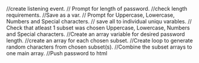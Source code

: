 //create listening event.
// Prompt for length of password.
    //check length requirements.
    //Save as a var.
// Prompt for Uppercase, Lowercase, Numbers and Special characters.
    // save all to individual uniqu varables.
// Check that atleast 1 subset was chosen Uppercase, Lowercase, Numbers and Special characters.
//Create an array variable for desired password length.
//create an array for each chosen subset.
//Create  loop to generate random characters from chosen subset(s).
//Combine the subset arrays to one main array.
//Push password to html
